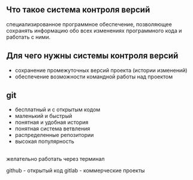 ## Что такое система контроля версий
специализированное программное обеспечение, позволяющее сохранять информацию обо всех изменениях программного кода и работать с ними.

## Для чего нужны системы контроля версий
- сохранение промежуточных версий проекта (истории изменений)
- обеспечение возможности командной работы над проектом

## git
- бесплатный и с открытым кодом
- маленький и быстрый
- понятная и удобная история
- понятная система ветвления
- распределенные репозитории
- высокая популярность

##  
желательно работать через терминал

github - открытый код
gitlab - коммерческие проекты